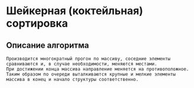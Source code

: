 # Шейкерная (коктейльная) сортировка
## Описание алгоритма
```
Производится многократный прогон по массиву, соседние элементы сравниваются и, в случае необходимости, меняются местами. 
При достижении конца массива направление меняется на противоположное. 
Таким образом по очереди выталкиваются крупные и мелкие элементы массива в конец и начало структуры соответственно.
```